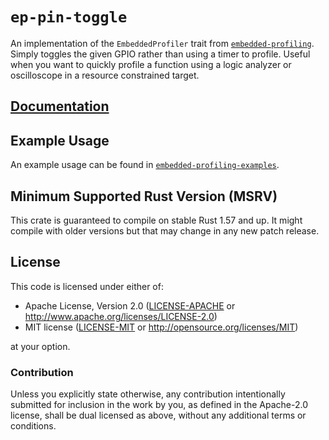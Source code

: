 # `ep-pin-toggle`

An implementation of the `EmbeddedProfiler` trait from [`embedded-profiling`].
Simply toggles the given GPIO rather than using a timer to profile. Useful when
you want to quickly profile a function using a logic analyzer or oscilloscope
in a resource constrained target.

## [Documentation](https://docs.rs/ep-pin-toggle/)

[`embedded-profiling`]: https://docs.rs/embedded-profiling

## Example Usage

An example usage can be found in [`embedded-profiling-examples`](https://github.com/TDHolmes/embedded-profiling).

## Minimum Supported Rust Version (MSRV)

This crate is guaranteed to compile on stable Rust 1.57 and up. It might compile with older versions but that may change in any new patch release.

## License

This code is licensed under either of:

- Apache License, Version 2.0 ([LICENSE-APACHE](../LICENSE-APACHE) or
  http://www.apache.org/licenses/LICENSE-2.0)
- MIT license ([LICENSE-MIT](../LICENSE-MIT) or http://opensource.org/licenses/MIT)

at your option.

### Contribution

Unless you explicitly state otherwise, any contribution intentionally submitted for inclusion in the
work by you, as defined in the Apache-2.0 license, shall be dual licensed as above, without any
additional terms or conditions.
